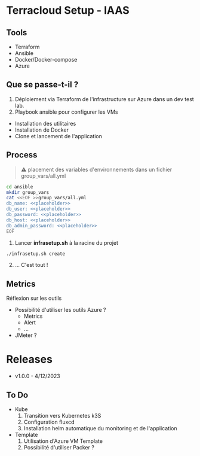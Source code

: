 # Terracloud Setup - IAAS

## Tools
- Terraform
- Ansible
- Docker/Docker-compose
- Azure

## Que se passe-t-il ?
1. Déploiement via Terraform de l'infrastructure sur Azure dans un dev test lab.
2. Playbook ansible pour configurer les VMs
  - Installation des utilitaires
  - Installation de Docker
  - Clone et lancement de l'application

## Process
> :warning: placement des variables d'environnements dans un fichier group_vars/all.yml

```sh
cd ansible
mkdir group_vars
cat <<EOF >>group_vars/all.yml
db_name: <<placeholder>>
db_user: <<placeholder>>
db_password: <<placeholder>>
db_host: <<placeholder>>
db_admin_password: <<placeholder>>
EOF
```

1. Lancer **infrasetup.sh** à la racine du projet
```sh
./infrasetup.sh create
```
2. ... C'est tout !

## Metrics
Réflexion sur les outils
- Possibilité d'utiliser les outils Azure ?
  - Metrics
  - Alert
  - ...
- JMeter ?

# Releases
- v1.0.0 - 4/12/2023

## To Do
- Kube
  1. Transition vers Kubernetes k3S
  2. Configuration fluxcd
  3. Installation helm automatique du monitoring et de l'application
- Template
  1. Utilisation d'Azure VM Template
  2. Possibilité d'utiliser Packer ?